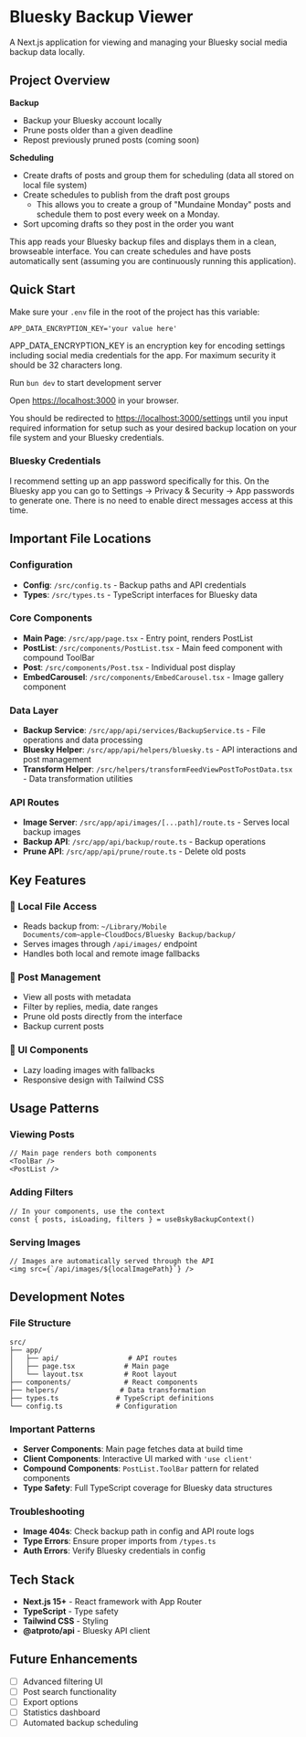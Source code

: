 # Bluesky Backup Viewer

A Next.js application for viewing and managing your Bluesky social media backup data locally.

## Project Overview

**Backup**

- Backup your Bluesky account locally
- Prune posts older than a given deadline
- Repost previously pruned posts (coming soon)

**Scheduling**

- Create drafts of posts and group them for scheduling (data all stored on local file system)
- Create schedules to publish from the draft post groups
  - This allows you to create a group of "Mundaine Monday" posts and schedule them to post every week on a Monday.
- Sort upcoming drafts so they post in the order you want

This app reads your Bluesky backup files and displays them in a clean, browseable interface. You can create schedules and have posts automatically sent (assuming you are continuously running this application).

## Quick Start

Make sure your `.env` file in the root of the project has this variable:

```
APP_DATA_ENCRYPTION_KEY='your value here'
```

APP_DATA_ENCRYPTION_KEY is an encryption key for encoding settings including social media credentials for the app. For maximum security it should be 32 characters long.

Run `bun dev` to start development server

Open [https://localhost:3000](https://localhost:3000) in your browser.

You should be redirected to [https://localhost:3000/settings](https://localhost:3000/settings) until you input required information for setup such as your desired backup location on your file system and your Bluesky credentials.

### Bluesky Credentials

I recommend setting up an app password specifically for this. On the Bluesky app you can go to Settings -> Privacy & Security -> App passwords to generate one. There is no need to enable direct messages access at this time.

## Important File Locations

### Configuration

- **Config**: `/src/config.ts` - Backup paths and API credentials
- **Types**: `/src/types.ts` - TypeScript interfaces for Bluesky data

### Core Components

- **Main Page**: `/src/app/page.tsx` - Entry point, renders PostList
- **PostList**: `/src/components/PostList.tsx` - Main feed component with compound ToolBar
- **Post**: `/src/components/Post.tsx` - Individual post display
- **EmbedCarousel**: `/src/components/EmbedCarousel.tsx` - Image gallery component

### Data Layer

- **Backup Service**: `/src/app/api/services/BackupService.ts` - File operations and data processing
- **Bluesky Helper**: `/src/app/api/helpers/bluesky.ts` - API interactions and post management
- **Transform Helper**: `/src/helpers/transformFeedViewPostToPostData.tsx` - Data transformation utilities

### API Routes

- **Image Server**: `/src/app/api/images/[...path]/route.ts` - Serves local backup images
- **Backup API**: `/src/app/api/backup/route.ts` - Backup operations
- **Prune API**: `/src/app/api/prune/route.ts` - Delete old posts

## Key Features

### 📁 Local File Access

- Reads backup from: `~/Library/Mobile Documents/com~apple~CloudDocs/Bluesky Backup/backup/`
- Serves images through `/api/images/` endpoint
- Handles both local and remote image fallbacks

### 🔧 Post Management

- View all posts with metadata
- Filter by replies, media, date ranges
- Prune old posts directly from the interface
- Backup current posts

### 🎨 UI Components

- Lazy loading images with fallbacks
- Responsive design with Tailwind CSS

## Usage Patterns

### Viewing Posts

```tsx
// Main page renders both components
<ToolBar />
<PostList />
```

### Adding Filters

```tsx
// In your components, use the context
const { posts, isLoading, filters } = useBskyBackupContext()
```

### Serving Images

```tsx
// Images are automatically served through the API
<img src={`/api/images/${localImagePath}`} />
```

## Development Notes

### File Structure

```
src/
├── app/
│   ├── api/                 # API routes
│   ├── page.tsx            # Main page
│   └── layout.tsx          # Root layout
├── components/             # React components
├── helpers/               # Data transformation
├── types.ts              # TypeScript definitions
└── config.ts             # Configuration
```

### Important Patterns

- **Server Components**: Main page fetches data at build time
- **Client Components**: Interactive UI marked with `'use client'`
- **Compound Components**: `PostList.ToolBar` pattern for related components
- **Type Safety**: Full TypeScript coverage for Bluesky data structures

### Troubleshooting

- **Image 404s**: Check backup path in config and API route logs
- **Type Errors**: Ensure proper imports from `/types.ts`
- **Auth Errors**: Verify Bluesky credentials in config

## Tech Stack

- **Next.js 15+** - React framework with App Router
- **TypeScript** - Type safety
- **Tailwind CSS** - Styling
- **@atproto/api** - Bluesky API client

## Future Enhancements

- [ ] Advanced filtering UI
- [ ] Post search functionality
- [ ] Export options
- [ ] Statistics dashboard
- [ ] Automated backup scheduling
